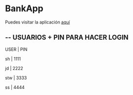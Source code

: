 # BankApp

Puedes visitar la aplicación <a href="https://samu-hv.github.io/BankApp/">aquí</a>

-- USUARIOS + PIN PARA HACER LOGIN
--

USER  |   PIN

sh    |   1111

jd    |   2222

stw   |   3333

ss    |   4444
